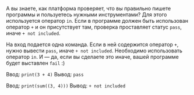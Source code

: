 А вы знаете, как платформа проверяет, что вы правильно пишете программы и пользуетесь нужными инструментами? Для этого используется оператор `in`. Если в программе должен быть использован оператор `+` и он присутствует там, проверка проставляет статус `pass`, иначе `+ not included`.

На вход подается одна команда. Если в ней содержится оператор `+`, нужно вывести `pass`, иначе `+ not included`. Необходимо использовать оператор `in`. И — да, если вы сделаете это иначе, вашей программе будет выставлен `fail` :)

Ввод: 
`print(3 + 4)` 
Вывод:
`pass`


Ввод: 
`print(sum((3, 4)))` 
Вывод: 
`+ not included`